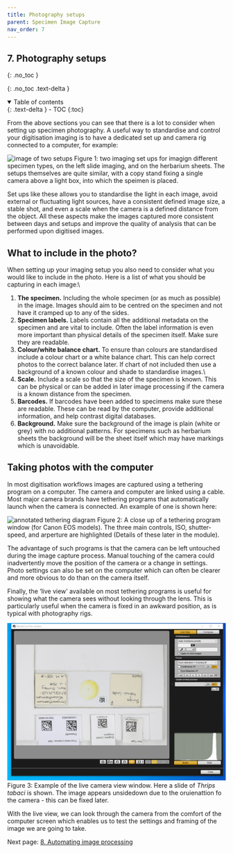 ```yaml
---
title: Photography setups
parent: Specimen Image Capture
nav_order: 7
---
```


## 7. Photography setups
{: .no_toc }

  {: .no_toc .text-delta }
<details open markdown="block">
  <summary>
    Table of contents
  </summary>
  {: .text-delta }
- TOC
{:toc}
</details>

From the above sections you can see that there is a lot to consider when setting up specimen photography. A useful way to standardise and control your digitisation imaging is to have a dedicated set up and camera rig connected to a computer, for example:

![image of two setups](/images/Photography/set_ups.png?raw=true)
Figure 1: two imaging set ups for imagign different specimen types, on the left slide imaging, and on the herbarium sheets. The setups themselves are quite similar, with a copy stand fixing a single camera above a light box, into which the speimen is placed.

Set ups like these allows you to standardise the light in each image, avoid external or fluctuating light sources, have a consistent defined image size, a stable shot, and even a scale when the camera is a defined distance from the object. All these aspects make the images captured more consistent between days and setups and improve the quality of analysis that can be performed upon digitised images.

## What to include in the photo?
When setting up your imaging setup you also need to consider what you would like to include in the photo. Here is a list of what you should be capturing in each image:\
1) **The specimen.** Including the whole specimen (or as much as possible) in the image. Images should aim to be centred on the specimen and not have it cramped up to any of the sides.
2) **Specimen labels.** Labels contain all the additional metadata on the specimen and are vital to include. Often the label information is even more important than physical details of the specimen itself. Make sure they are readable.
3) **Colour/white balance chart.** To ensure than colours are standardised include a colour chart or a white balance chart. This can help correct photos to the correct balance later. If chart of not included then use a background of a known colour and shade to standardise images.\
4) **Scale.** Include a scale so that the size of the specimen is known. This can be physical or can be added in later image processing if the camera is a known distance from the specimen.
5) **Barcodes.** If barcodes have been added to specimens make sure these are readable. These can be read by the computer, provide additional information, and help contrast digital databases.
6) **Background.** Make sure the background of the image is plain (white or grey) with no additional patterns. For specimens such as herbarium sheets the background will be the sheet itself which may have markings which is unavoidable.

## Taking photos with the computer
In most digitisation workflows images are captured using a tethering program on a computer. The camera and computer are linked using a cable. Most major camera brands have tethering programs that automatically launch when the camera is connected. An example of one is shown here:

![annotated tethering diagram](/images/Photography/tethering_settings.png?raw=true)
Figure 2: A close up of a tethering program window (for Canon EOS models). The three main controls, ISO, shutter-speed, and arperture are highlighted (Details of these later in the module).

The advantage of such programs is that the camera can be left untouched during the image capture process. Manual touching of the camera could inadvertently move the position of the camera or a change in settings. Photo settings can also be set on the computer which can often be clearer and more obvious to do than on the camera itself.

Finally, the ‘live view’ available on most tethering programs is useful for showing what the camera sees without looking through the lens. This is particularly useful when the camera is fixed in an awkward position, as is typical with photography rigs.

![live camera view exmaple](/images/Photography/brighter_live_screen_capture_slide.PNG?raw=true)
Figure 3: Example of the live camera view window. Here a slide of *Thrips tabaci* is shown. The image appears unsidedown due to the oruienattion fo the camera - this can be fixed later.

With the live view, we can look through the camera from the comfort of the computer screen which enables us to test the settings and framing of the image we are going to take.

Next page: [8. Automating image processing](https://dissco.github.io/SpecimenImageCapture/automisation_processing.html)
